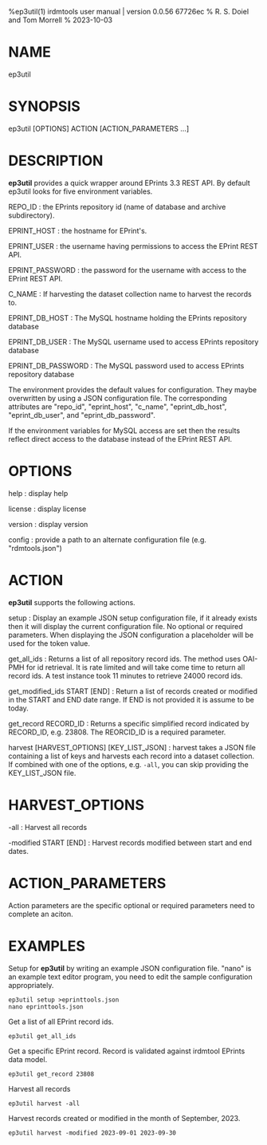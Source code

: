%ep3util(1) irdmtools user manual | version 0.0.56 67726ec
% R. S. Doiel and Tom Morrell
% 2023-10-03

# NAME

ep3util

# SYNOPSIS

ep3util [OPTIONS] ACTION [ACTION_PARAMETERS ...]

# DESCRIPTION

__ep3util__ provides a quick wrapper around EPrints 3.3 REST API.
By default ep3util looks for five environment variables.

REPO_ID
: the EPrints repository id (name of database and archive subdirectory).

EPRINT_HOST
: the hostname for EPrint's.

EPRINT_USER
: the username having permissions to access the EPrint REST API.

EPRINT_PASSWORD
: the password for the username with access to the EPrint REST API.

C_NAME
: If harvesting the dataset collection name to harvest the records to.

EPRINT_DB_HOST
: The MySQL hostname holding the EPrints repository database

EPRINT_DB_USER
: The MySQL username used to access EPrints repository database 

EPRINT_DB_PASSWORD
: The MySQL password used to access EPrints repository database

The environment provides the default values for configuration. They
maybe overwritten by using a JSON configuration file. The corresponding
attributes are "repo_id", "eprint_host", "c_name", "eprint_db_host",
"eprint_db_user", and "eprint_db_password".

If the environment variables for MySQL access are set then the results
reflect direct access to the database instead of the EPrint REST API.


# OPTIONS

help
: display help

license
: display license

version
: display version

config
: provide a path to an alternate configuration file (e.g. "rdmtools.json")

# ACTION

__ep3util__ supports the following actions.

setup
: Display an example JSON setup configuration file, if it already exists then it will display the current configuration file. No optional or required parameters. When displaying the JSON configuration a placeholder will be used for the token value.

get_all_ids
: Returns a list of all repository record ids. The method uses OAI-PMH for id retrieval. It is rate limited and will take come time to return all record ids. A test instance took 11 minutes to retrieve 24000 record ids.

get_modified_ids START [END]
: Return a list of records created or modified in the START and END date range. If END is not provided it is assume to be today.

get_record RECORD_ID
: Returns a specific simplified record indicated by RECORD_ID, e.g. 23808. The REORCID_ID is a required parameter.

harvest [HARVEST_OPTIONS] [KEY_LIST_JSON]
: harvest takes a JSON file containing a list of keys and harvests each record into a dataset collection. If combined
with one of the options, e.g. `-all`, you can skip providing the KEY_LIST_JSON file.

# HARVEST_OPTIONS

-all
: Harvest all records

-modified START [END]
: Harvest records modified between start and end dates.

# ACTION_PARAMETERS

Action parameters are the specific optional or required parameters need to complete an aciton.


# EXAMPLES

Setup for __ep3util__ by writing an example JSON configuration file.
"nano" is an example text editor program, you need to edit the sample
configuration appropriately.

~~~
ep3util setup >eprinttools.json
nano eprinttools.json
~~~

Get a list of all EPrint record ids.

~~~
ep3util get_all_ids
~~~

Get a specific EPrint record. Record is validated
against irdmtool EPrints data model.

~~~
ep3util get_record 23808
~~~

Harvest all records

~~~
ep3util harvest -all
~~~

Harvest records created or modified in the month of September, 2023.

~~~
ep3util harvest -modified 2023-09-01 2023-09-30
~~~

